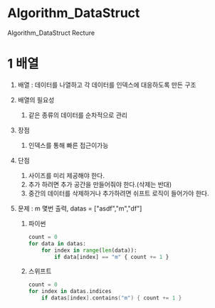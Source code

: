 # Algorithm_DataStruct
Algorithm_DataStruct Recture

1 배열
===========
1. 배열 : 데이터를 나열하고 각 데이터를 인덱스에 대응하도록 만든 구조


2. 배열의 필요성
    1) 같은 종류의 데이터를 순차적으로 관리


3. 장점
    1) 인덱스를 통해 빠른 접근이가능


4. 단점
    1) 사이즈를 미리 제공해야 한다.
    2) 추가 하려면 추가 공간을 만들어줘야 한다.(삭제는 반대)
    3) 중간의 데이터를 삭제하거나 추가하려면 쉬프트 로직이 들어가야 한다.

5. 문제 : m 몇번 출력, datas = ["asdf","m","df"] 

    1) 파이썬
        ```python
        count = 0
        for data in datas:
            for index in range(len(data)):
                if data[index] == "m" { count += 1 }
        ```

    2) 스위프트
        ```swift
        count = 0 
        for index in datas.indices
            if datas[index].contains("m") { count += 1 }
        ```
